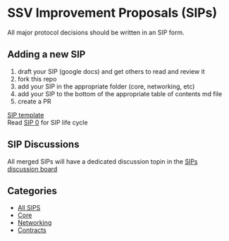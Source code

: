 # SSV Improvement Proposals (SIPs)

All major protocol decisions should be written in an SIP form.

## Adding a new SIP
1. draft your SIP (google docs) and get others to read and review it
2. fork this repo
3. add your SIP in the appropriate folder (core, networking, etc)
4. add your SIP to the bottom of the appropriate table of contents md file
5. create a PR

[SIP template](./template_sip.md)  
Read [SIP 0](./sips/sip0.md) for SIP life cycle

## SIP Discussions
All merged SIPs will have a dedicated discussion topin in the [SIPs discussion board](https://github.com/bloxapp/SIPs/discussions)

## Categories
- [All SIPS](./all.md)
- [Core](./core.md)
- [Networking](./networking.md)
- [Contracts](./contracts.md)

